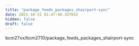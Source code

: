```yaml
---
title: "package_feeds_packages_shairport-sync"
date: 2021-10-31 01:47:40.337032
hidden: false
draft: false
---
```


bcm27xx/bcm2710/package_feeds_packages_shairport-sync

